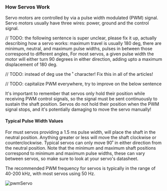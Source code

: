 ### How Servos Work

Servo motors are controlled by via a pulse width modulated (PWM) signal. Servo motors usually have three wires: power, ground and the control signal.

// TODO: the following sentence is super unclear, please fix it up, actually describing how a servo works: maximum travel is usually 180 deg, there are minimum, neutral, and maximum pulse widths, pulses in between those correspond to different angles,
For most servos, a given pulse width the motor will either turn 90 degrees in either direction, adding upto a maximum displacement of 180 deg.

// TODO: instead of deg use the ˚ character! Fix this in all of the articles!

// TODO: capitalize PWM everywhere, try to improve on the below sentence

It's important to remember that servos only hold their position while receiving PWM control signals, so the signal must be sent continuously to sustain the shaft position. Servos do not hold their position when the PWM signal stops, and it's potentially damaging to move the servo manually!


#### Typical Pulse Width Values

For must servos providing a 1.5 ms pulse width, will place the shaft in the neutral position. Anything greater or less will move the shaft clockwise or counterclockwise. Typical servos can only move 90˚ in either direction from the neutral position. Note that the minimum and maximum shaft positions correspond to minimum and maximum pulse widths, these can vary between servos, so make sure to look at your servo's datasheet.

The recommended PWM frequency for servos is typically in the range of 40-200 kHz, with most servos using 50 Hz.

![pwmServo](http://www.jameco.com/jameco/workshop/howitworks/how-servo-motors-work-fig3.jpg)
